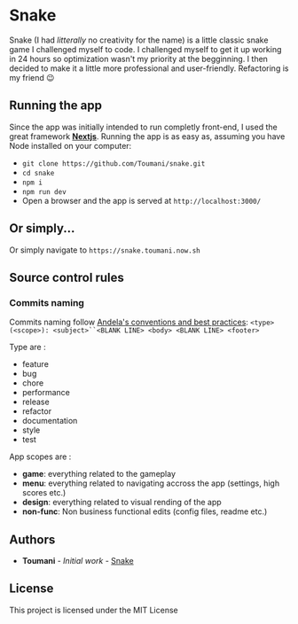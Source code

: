# Snake

Snake (I had *litterally* no creativity for the name) is a little classic snake game I challenged myself to code. I challenged myself to get it up working in 24 hours so optimization wasn't my priority at the begginning. I then decided to make it a little more professional and user-friendly. Refactoring is my friend :wink:

## Running the app

Since the app was initially intended to run completly front-end, I used the great framework [**Nextjs**](https://nextjs.org). Running the app is as easy as, assuming you have Node installed on your computer:
* ```git clone https://github.com/Toumani/snake.git```
* ```cd snake```
* ```npm i```
* ```npm run dev```
* Open a browser and the app is served at ```http://localhost:3000/```

## Or simply...

Or simply navigate to ```https://snake.toumani.now.sh```

## Source control rules
### Commits naming
Commits naming follow [Andela's conventions and best practices](https://github.com/andela/bestpractices/wiki/Git-naming-conventions-and-best-practices): ```<type>(<scope>): <subject>``<BLANK LINE> <body> <BLANK LINE> <footer>```

Type are :
* feature
* bug
* chore
* performance
* release
* refactor
* documentation
* style
* test

App scopes are :
* **game**: everything related to the gameplay
* **menu**: everything related to navigating accross the app (settings, high scores etc.)
* **design**: everything related to visual rending of the app
* **non-func**: Non business functional edits (config files, readme etc.)

## Authors

* **Toumani** - *Initial work* - [Snake](https://github.com/Toumani/snake/)

## License

This project is licensed under the MIT License 
